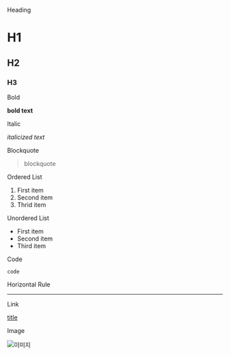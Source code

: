 Heading

# H1

## H2

### H3



Bold

**bold text**



Italic

*italicized text*



Blockquote

> blockquote



Ordered List

1. First item
2. Second item
3. Thrid item



Unordered List

- First item
- Second item
- Third item



Code

`code`



Horizontal Rule

---



Link

[title](https://www.exaple.com)



Image

![이미지](https://tago.kr/images/sub/TG300-D02_img01.png)